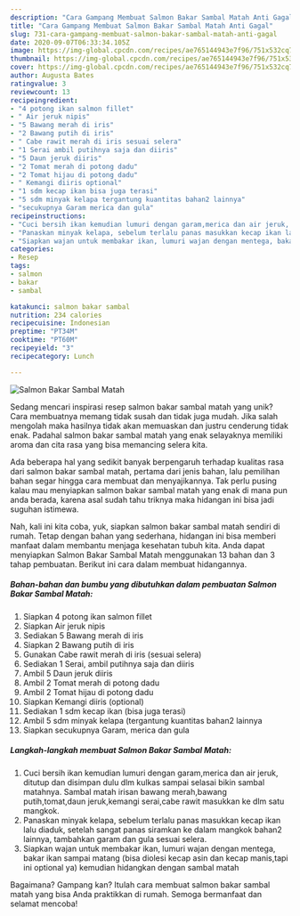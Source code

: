 ```yaml
---
description: "Cara Gampang Membuat Salmon Bakar Sambal Matah Anti Gagal"
title: "Cara Gampang Membuat Salmon Bakar Sambal Matah Anti Gagal"
slug: 731-cara-gampang-membuat-salmon-bakar-sambal-matah-anti-gagal
date: 2020-09-07T06:33:34.105Z
image: https://img-global.cpcdn.com/recipes/ae765144943e7f96/751x532cq70/salmon-bakar-sambal-matah-foto-resep-utama.jpg
thumbnail: https://img-global.cpcdn.com/recipes/ae765144943e7f96/751x532cq70/salmon-bakar-sambal-matah-foto-resep-utama.jpg
cover: https://img-global.cpcdn.com/recipes/ae765144943e7f96/751x532cq70/salmon-bakar-sambal-matah-foto-resep-utama.jpg
author: Augusta Bates
ratingvalue: 3
reviewcount: 13
recipeingredient:
- "4 potong ikan salmon fillet"
- " Air jeruk nipis"
- "5 Bawang merah di iris"
- "2 Bawang putih di iris"
- " Cabe rawit merah di iris sesuai selera"
- "1 Serai ambil putihnya saja dan diiris"
- "5 Daun jeruk diiris"
- "2 Tomat merah di potong dadu"
- "2 Tomat hijau di potong dadu"
- " Kemangi diiris optional"
- "1 sdm kecap ikan bisa juga terasi"
- "5 sdm minyak kelapa tergantung kuantitas bahan2 lainnya"
- "secukupnya Garam merica dan gula"
recipeinstructions:
- "Cuci bersih ikan kemudian lumuri dengan garam,merica dan air jeruk, ditutup dan disimpan dulu dlm kulkas sampai selasai bikin sambal matahnya. Sambal matah irisan bawang merah,bawang putih,tomat,daun jeruk,kemangi serai,cabe rawit masukkan ke dlm satu mangkok."
- "Panaskan minyak kelapa, sebelum terlalu panas masukkan kecap ikan lalu diaduk, setelah sangat panas siramkan ke dalam mangkok bahan2 lainnya, tambahkan garam dan gula sesuai selera."
- "Siapkan wajan untuk membakar ikan, lumuri wajan dengan mentega, bakar ikan sampai matang (bisa diolesi kecap asin dan kecap manis,tapi ini optional ya) kemudian hidangkan dengan sambal matah"
categories:
- Resep
tags:
- salmon
- bakar
- sambal

katakunci: salmon bakar sambal 
nutrition: 234 calories
recipecuisine: Indonesian
preptime: "PT34M"
cooktime: "PT60M"
recipeyield: "3"
recipecategory: Lunch

---
```



![Salmon Bakar Sambal Matah](https://img-global.cpcdn.com/recipes/ae765144943e7f96/751x532cq70/salmon-bakar-sambal-matah-foto-resep-utama.jpg)

Sedang mencari inspirasi resep salmon bakar sambal matah yang unik? Cara membuatnya memang tidak susah dan tidak juga mudah. Jika salah mengolah maka hasilnya tidak akan memuaskan dan justru cenderung tidak enak. Padahal salmon bakar sambal matah yang enak selayaknya memiliki aroma dan cita rasa yang bisa memancing selera kita.



Ada beberapa hal yang sedikit banyak berpengaruh terhadap kualitas rasa dari salmon bakar sambal matah, pertama dari jenis bahan, lalu pemilihan bahan segar hingga cara membuat dan menyajikannya. Tak perlu pusing kalau mau menyiapkan salmon bakar sambal matah yang enak di mana pun anda berada, karena asal sudah tahu triknya maka hidangan ini bisa jadi suguhan istimewa.


Nah, kali ini kita coba, yuk, siapkan salmon bakar sambal matah sendiri di rumah. Tetap dengan bahan yang sederhana, hidangan ini bisa memberi manfaat dalam membantu menjaga kesehatan tubuh kita. Anda dapat menyiapkan Salmon Bakar Sambal Matah menggunakan 13 bahan dan 3 tahap pembuatan. Berikut ini cara dalam membuat hidangannya.

<!--inarticleads1-->

##### Bahan-bahan dan bumbu yang dibutuhkan dalam pembuatan Salmon Bakar Sambal Matah:

1. Siapkan 4 potong ikan salmon fillet
1. Siapkan  Air jeruk nipis
1. Sediakan 5 Bawang merah di iris
1. Siapkan 2 Bawang putih di iris
1. Gunakan  Cabe rawit merah di iris (sesuai selera)
1. Sediakan 1 Serai, ambil putihnya saja dan diiris
1. Ambil 5 Daun jeruk diiris
1. Ambil 2 Tomat merah di potong dadu
1. Ambil 2 Tomat hijau di potong dadu
1. Siapkan  Kemangi diiris (optional)
1. Sediakan 1 sdm kecap ikan (bisa juga terasi)
1. Ambil 5 sdm minyak kelapa (tergantung kuantitas bahan2 lainnya
1. Siapkan secukupnya Garam, merica dan gula




<!--inarticleads2-->

##### Langkah-langkah membuat Salmon Bakar Sambal Matah:

1. Cuci bersih ikan kemudian lumuri dengan garam,merica dan air jeruk, ditutup dan disimpan dulu dlm kulkas sampai selasai bikin sambal matahnya. Sambal matah irisan bawang merah,bawang putih,tomat,daun jeruk,kemangi serai,cabe rawit masukkan ke dlm satu mangkok.
1. Panaskan minyak kelapa, sebelum terlalu panas masukkan kecap ikan lalu diaduk, setelah sangat panas siramkan ke dalam mangkok bahan2 lainnya, tambahkan garam dan gula sesuai selera.
1. Siapkan wajan untuk membakar ikan, lumuri wajan dengan mentega, bakar ikan sampai matang (bisa diolesi kecap asin dan kecap manis,tapi ini optional ya) kemudian hidangkan dengan sambal matah




Bagaimana? Gampang kan? Itulah cara membuat salmon bakar sambal matah yang bisa Anda praktikkan di rumah. Semoga bermanfaat dan selamat mencoba!

